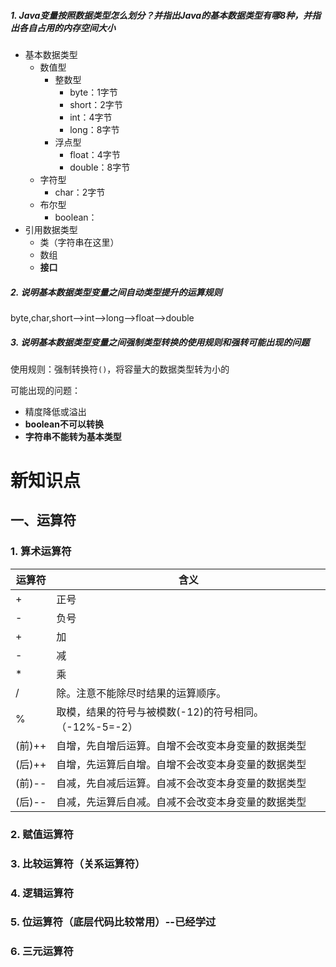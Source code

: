 ##### 1. Java变量按照数据类型怎么划分？并指出Java的基本数据类型有哪8种，并指出各自占用的内存空间大小

- 基本数据类型
  - 数值型
    - 整数型
      - byte：1字节
      - short：2字节
      - int：4字节
      - long：8字节
    - 浮点型
      - float：4字节
      - double：8字节
  - 字符型
    - char：2字节
  - 布尔型
    - boolean：
- 引用数据类型
  - 类（字符串在这里）
  - 数组
  - **接口**

##### 2. 说明基本数据类型变量之间自动类型提升的运算规则

byte,char,short-->int-->long-->float-->double

##### 3. 说明基本数据类型变量之间强制类型转换的使用规则和强转可能出现的问题

使用规则：强制转换符`()`，将容量大的数据类型转为小的

可能出现的问题：

- 精度降低或溢出
- **boolean不可以转换**
- **字符串不能转为基本类型**



# 新知识点

## 一、运算符

### 1. 算术运算符

| 运算符 | 含义                                                   |
| ------ | ------------------------------------------------------ |
| +      | 正号                                                   |
| -      | 负号                                                   |
| +      | 加                                                     |
| -      | 减                                                     |
| *      | 乘                                                     |
| /      | 除。注意不能除尽时结果的运算顺序。                     |
| %      | 取模，结果的符号与被模数(-12)的符号相同。（-12%-5=-2） |
| (前)++ | 自增，先自增后运算。自增不会改变本身变量的数据类型     |
| (后)++ | 自增，先运算后自增。自增不会改变本身变量的数据类型     |
| (前)-- | 自减，先自减后运算。自减不会改变本身变量的数据类型     |
| (后)-- | 自减，先运算后自减。自减不会改变本身变量的数据类型     |

### 2. 赋值运算符

### 3. 比较运算符（关系运算符）

### 4. 逻辑运算符

### 5. 位运算符（底层代码比较常用）--已经学过

### 6. 三元运算符